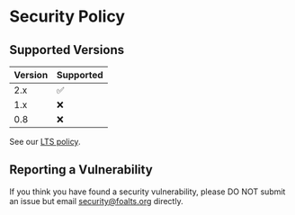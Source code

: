 # Security Policy

## Supported Versions

| Version      | Supported          |
| ------------ | ------------------ |
| 2.x          | :white_check_mark: |
| 1.x          | :x:                |
| 0.8          | :x:                |

See our [LTS policy](https://github.com/FoalTS/foal/blob/master/.github/CONTRIBUTING.MD#long-term-support-policy-and-schedule).

## Reporting a Vulnerability

If you think you have found a security vulnerability, please DO NOT submit an issue but email security@foalts.org directly.
